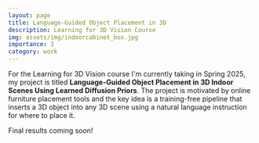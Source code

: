 ```yaml
---
layout: page
title: Language-Guided Object Placement in 3D
description: Learning for 3D Vision Course
img: assets/img/indoorcabinet_box.jpg
importance: 3
category: work
---
```


For the Learning for 3D Vision course I'm currently taking in Spring 2025, my project is titled **Language-Guided Object Placement in 3D Indoor Scenes Using Learned Diffusion Priors**. The project is motivated by online furniture placement tools and the key idea is a training-free pipeline that inserts a 3D object into any 3D scene using a natural language instruction for where to place it.

Final results coming soon!